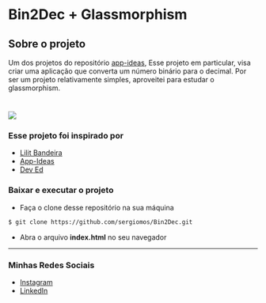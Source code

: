 # Bin2Dec + Glassmorphism

## Sobre o projeto

Um dos projetos do repositório [app-ideas](https://github.com/florinpop17/app-ideas),
Esse projeto em particular, visa criar uma aplicação que converta um número binário para o decimal.
Por ser um projeto relativamente simples, aproveitei para estudar o glassmorphism.

<h1>
<img
  src="./preview.gif"
>
</h1>

### Esse projeto foi inspirado por

- [Lilit Bandeira](https://github.com/lilitbandeira/glass-card)
- [App-Ideas](https://github.com/florinpop17/app-ideas)
- [Dev Ed](https://www.youtube.com/watch?v=O7WbVj5apxU&list=TLPQMTkwMTIwMjGXeh18I7i1aA&index=2)

### Baixar e executar o projeto

- Faça o clone desse repositório na sua máquina
```bash
$ git clone https://github.com/sergiomos/Bin2Dec.git
```
- Abra o arquivo **index.html** no seu navegador


---

### Minhas Redes Sociais

- [Instagram](https://www.instagram.com/sergio_mdo/)
- [LinkedIn](https://www.linkedin.com/in/sergiomos/)
